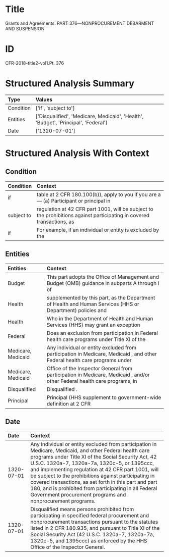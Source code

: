# Title

 Grants and Agreements. PART 376—NONPROCUREMENT DEBARMENT AND SUSPENSION


# ID

 CFR-2018-title2-vol1.Pt. 376


# Structured Analysis Summary

| Type      | Values                                                                             |
|:----------|:-----------------------------------------------------------------------------------|
| Condition | ['if', 'subject to']                                                               |
| Entities  | ['Disqualified', 'Medicare, Medicaid', 'Health', 'Budget', 'Principal', 'Federal'] |
| Date      | ['1320-07-01']                                                                     |


# Structured Analysis With Context

 


## Condition

| Condition   | Context                                                                                                               |
|:------------|:----------------------------------------------------------------------------------------------------------------------|
| if          | table at 2 CFR 180.100(b)), apply to you if you are a&#8212; (a) Participant or principal in                          |
| subject to  | regulation at 42 CFR part 1001, will be subject to the prohibitions against participating in covered transactions, as |
| if          | For example,  if an individual or entity is excluded by the                                                           |


## Entities

| Entities           | Context                                                                                                                    |
|:-------------------|:---------------------------------------------------------------------------------------------------------------------------|
| Budget             | This part adopts the Office of Management and  Budget (OMB) guidance in subparts A through I of                            |
| Health             | supplemented by this part, as the Department of Health and Human Services (HHS or Department) policies and                 |
| Health             | Who in the Department of  Health and Human Services (HHS) may grant an exception                                           |
| Federal            | Does an exclusion from participation in  Federal health care programs under Title XI of the                                |
| Medicare, Medicaid | Any individual or entity excluded from participation in  Medicare, Medicaid , and other Federal health care programs under |
| Medicare, Medicaid | Office of the Inspector General from participation in Medicare, Medicaid , and/or other Federal health care programs, in   |
| Disqualified       | Disqualified .                                                                                                             |
| Principal          | Principal (HHS supplement to government-wide definition at 2 CFR                                                           |


## Date

| Date       | Context                                                                                                                                                                                                                                                                                                                                                                                                                                                                                                      |
|:-----------|:-------------------------------------------------------------------------------------------------------------------------------------------------------------------------------------------------------------------------------------------------------------------------------------------------------------------------------------------------------------------------------------------------------------------------------------------------------------------------------------------------------------|
| 1320-07-01 | Any individual or entity excluded from participation in Medicare, Medicaid, and other Federal health care programs under Title XI of the Social Security Act, 42 U.S.C. 1320a-7, 1320a-7a, 1320c-5, or 1395ccc, and implementing regulation at 42 CFR part 1001, will be subject to the prohibitions against participating in covered transactions, as set forth in this part and part 180, and is prohibited from participating in all Federal Government procurement programs and nonprocurement programs. |
| 1320-07-01 | Disqualified means persons prohibited from participating in specified federal procurement and nonprocurement transactions pursuant to the statutes listed in 2 CFR 180.935, and pursuant to Title XI of the Social Security Act (42 U.S.C. 1320a-7, 1320a-7a, 1320c-5, and 1395ccc) as enforced by the HHS Office of the Inspector General.                                                                                                                                                                  |



